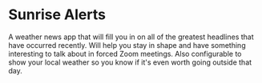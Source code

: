 # Sunrise Alerts
A weather news app that will fill you in on all of the greatest headlines that have occurred recently. Will help you stay in shape and have something interesting to talk about in forced Zoom meetings. Also configurable to show your local weather so you know if it's even worth going outside that day.
